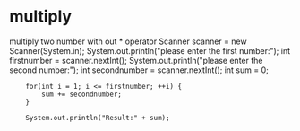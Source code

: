 # multiply
multiply two number with out * operator
        Scanner scanner = new Scanner(System.in);
        System.out.println("please enter the first number:");
        int firstnumber = scanner.nextInt();
        System.out.println("please enter the second number:");
        int secondnumber = scanner.nextInt();
        int sum = 0;

        for(int i = 1; i <= firstnumber; ++i) {
            sum += secondnumber;
        }

        System.out.println("Result:" + sum);
